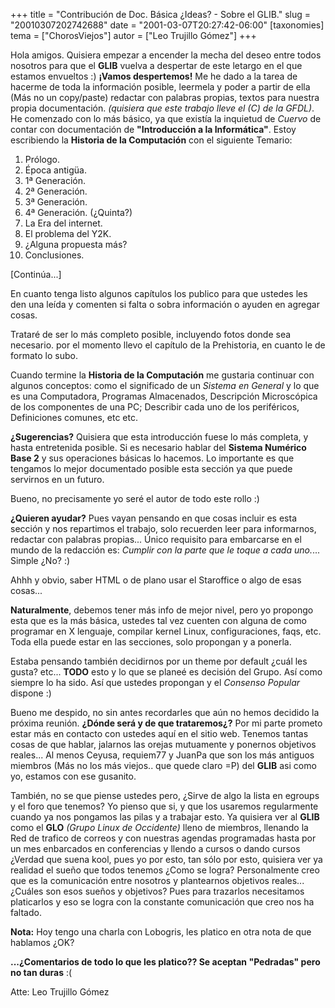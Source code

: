 +++
title = "Contribución de Doc. Básica ¿Ideas? - Sobre el GLIB."
slug = "20010307202742688"
date = "2001-03-07T20:27:42-06:00"
[taxonomies]
tema = ["ChorosViejos"]
autor = ["Leo Trujillo Gómez"]
+++

Hola amigos.
Quisiera empezar a encender la mecha del deseo entre todos nosotros para
que el **GLIB** vuelva a despertar de este letargo en el que estamos
envueltos :) **¡Vamos despertemos!**
Me he dado a la tarea de hacerme de toda la información posible,
leermela y poder a partir de ella (Más no un copy/paste) redactar con
palabras propias, textos para nuestra propia documentación. *(quisiera
que este trabajo lleve el (C) de la GFDL)*.
He comenzado con lo más básico, ya que existía la inquietud de *Cuervo*
de contar con documentación de **"Introducción a la Informática"**.
Estoy escribiendo la **Historia de la Computación** con el siguiente
Temario:

1.  Prólogo.
2.  Época antigüa.
3.  1ª Generación.
4.  2ª Generación.
5.  3ª Generación.
6.  4ª Generación. (¿Quinta?)
7.  La Era del internet.
8.  El problema del Y2K.
9.  ¿Alguna propuesta más?
10. Conclusiones.

\[Continúa...\]

<!-- more -->
En cuanto tenga listo algunos capítulos los publico para que ustedes les
den una leída y comenten si falta o sobra información o ayuden en
agregar cosas.

Trataré de ser lo más completo posible, incluyendo fotos donde sea
necesario. por el momento llevo el capítulo de la Prehistoria, en cuanto
le de formato lo subo.

Cuando termine la **Historia de la Computación** me gustaria continuar
con algunos conceptos: como el significado de un *Sistema en General* y
lo que es una Computadora, Programas Almacenados, Descripción
Microscópica de los componentes de una PC; Describir cada uno de los
periféricos, Definiciones comunes, etc etc.

**¿Sugerencias?** Quisiera que esta introducción fuese lo más completa,
y hasta entretenida posible. Si es necesario hablar del **Sistema
Numérico Base 2** y sus operaciones básicas lo hacemos. Lo importante es
que tengamos lo mejor documentado posible esta sección ya que puede
servirnos en un futuro.

Bueno, no precisamente yo seré el autor de todo este rollo :)

**¿Quieren ayudar?** Pues vayan pensando en que cosas incluir es esta
sección y nos repartimos el trabajo, solo recuerden leer para
informarnos, redactar con palabras propias... Único requisito para
embarcarse en el mundo de la redacción es: *Cumplir con la parte que le
toque a cada uno.*... Simple ¿No? :)

Ahhh y obvio, saber HTML o de plano usar el Staroffice o algo de esas
cosas...

**Naturalmente**, debemos tener más info de mejor nivel, pero yo
propongo esta que es la más básica, ustedes tal vez cuenten con alguna
de como programar en X lenguaje, compilar kernel Linux, configuraciones,
faqs, etc. Toda ella puede estar en las secciones, solo propongan y a
ponerla.

Estaba pensando también decidirnos por un theme por default ¿cuál les
gusta? etc... **TODO** esto y lo que se planeé es decisión del Grupo.
Así como siempre lo ha sido. Así que ustedes propongan y el *Consenso
Popular* dispone :)

Bueno me despido, no sin antes recordarles que aún no hemos decidido la
próxima reunión. **¿Dónde será y de que trataremos¿?** Por mi parte
prometo estar más en contacto con ustedes aquí en el sitio web. Tenemos
tantas cosas de que hablar, jalarnos las orejas mutuamente y ponernos
objetivos reales... Al menos Ceyusa, requiem77 y JuanPa que son los más
antiguos miembros (Más no los más viejos.. que quede claro =P) del
**GLIB** asi como yo, estamos con ese gusanito.

También, no se que piense ustedes pero, ¿Sirve de algo la lista en
egroups y el foro que tenemos? Yo pienso que si, y que los usaremos
regularmente cuando ya nos pongamos las pilas y a trabajar esto. Ya
quisiera ver al **GLIB** como el **GLO** *(Grupo Linux de Occidente)*
lleno de miembros, llenando la Red de trafico de correos y con nuestras
agendas programadas hasta por un mes enbarcados en conferencias y llendo
a cursos o dando cursos ¿Verdad que suena kool, pues yo por esto, tan
sólo por esto, quisiera ver ya realidad el sueño que todos tenemos ¿Como
se logra? Personalmente creo que es la comunicación entre nosotros y
plantearnos objetivos reales... ¿Cuáles son esos sueños y objetivos?
Pues para trazarlos necesitamos platicarlos y eso se logra con la
constante comunicación que creo nos ha faltado.

**Nota:** Hoy tengo una charla con Lobogris, les platico en otra nota de
que hablamos ¿OK?

**...¿Comentarios de todo lo que les platico?? Se aceptan "Pedradas"
pero no tan duras** :(

Atte: Leo Trujillo Gómez

